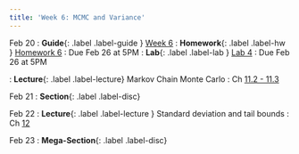 ```yaml
---
title: 'Week 6: MCMC and Variance'
---
```


Feb 20
: **Guide**{: .label .label-guide } [Week 6](/assets/guides/spring24/week06.pdf)
: **Homework**{: .label .label-hw } [Homework 6](http://prob140.datahub.berkeley.edu/hub/user-redirect/git-pull?repo=https://github.com/prob140/materials-sp24&branch=main&subPath=hw/Homework_06.ipynb)
    : Due Feb 26 at 5PM
: **Lab**{: .label .label-lab } [Lab 4](http://prob140.datahub.berkeley.edu/hub/user-redirect/git-pull?repo=https://github.com/prob140/materials-sp24&branch=main&subPath=lab/Lab_04.ipynb)
    : Due Feb 26 at 5PM
    
: **Lecture**{: .label .label-lecture} Markov Chain Monte Carlo
    : Ch [11.2 - 11.3](http://prob140.org/textbook/content/Chapter_11/02_Code_Breaking.html)

Feb 21
: **Section**{: .label .label-disc}

Feb 22
: **Lecture**{: .label .label-lecture } Standard deviation and tail bounds
    : Ch [12](http://prob140.org/textbook/content/Chapter_12/00_Standard_Deviation.html)

Feb 23
: **Mega-Section**{: .label .label-disc}
